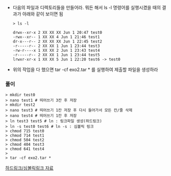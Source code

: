 - 다음의 파일과 디렉토리들을 만들어라. 뭐든 해서 ls -l 명령어를 실행시켰을 때의 결과가 아래와 같이 보이면 됨

  ```shell
  > ls -l
  
  drwx--xr-x 2 XX XX XX Jun 1 20:47 test0
  -rwx--xr-- 1 XX XX 4 Jun 1 21:46 test1
  dr-x---r-- 2 XX XX XX Jun 1 22:45 test2
  -r-----r-- 2 XX XX 1 Jun 1 23:44 test3
  -rw-r----x 1 XX XX 2 Jun 1 23:43 test4
  -r-----r-- 2 XX XX 1 Jun 1 23:44 test5
  lrwxr-xr-x 1 XX XX 5 Jun 1 22:20 test6 -> test0
  ```

- 위의 작업을 다 했으면 tar -cf exo2.tar * 를 실행하여 제출할 파일을 생성하라



### 풀이

```shell
> mkdir test0
> nano test1 # 띄어쓰기 3칸 후 저장
> mkdir test2
> nano test3 # 띄어쓰기 1칸 저장 후 다시 들어가서 모든 칸/줄 삭제
> nano test4 # 띄어쓰기 1칸 후 저장
> ln test3 test5 # ln : 링크파일 생성(하드링크)
> ln -s test0 test6 # ln -s : 심볼릭 링크
> chmod 715 test0
> chmod 714 test1
> chmod 504 test2
> chmod 404 test3
> chmod 641 test4
> 
> tar -cf exo2.tar *
```

[하드링크/심볼릭링크 자료](https://hack-cracker.tistory.com/95)
